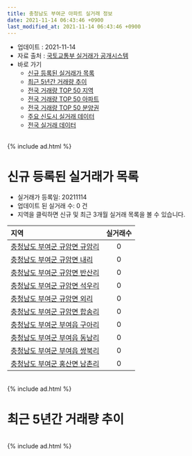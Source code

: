 ```yaml
---
title: 충청남도 부여군 아파트 실거래 정보
date: 2021-11-14 06:43:46 +0900
last_modified_at: 2021-11-14 06:43:46 +0900
---
```


* 업데이트 : 2021-11-14
* 자료 출처 : [국토교통부 실거래가 공개시스템](http://rt.molit.go.kr)
* 바로 가기
    * [신규 등록된 실거래가 목록](#신규-등록된-실거래가-목록)
    * [최근 5년간 거래량 추이](#최근-5년간-거래량-추이)
    * [전국 거래량 TOP 50 지역](https://inasie.github.io/apt-trade-info/최근-3개월-전국에서-가장-거래가-많이-발생한-지역)
    * [전국 거래량 TOP 50 아파트](https://inasie.github.io/apt-trade-info/최근-3개월-전국에서-가장-거래가-많이-발생한-아파트)
    * [전국 거래량 TOP 50 분양권](https://inasie.github.io/apt-trade-info/최근-3개월-전국에서-가장-거래가-많이-발생한-분양권)
    * [주요 신도시 실거래 데이터](https://inasie.github.io/apt-trade-info/주요-신도시)
    * [전국 실거래 데이터](https://inasie.github.io/apt-trade-info/전국)

<br>
{% include ad.html %}
<br>

# 신규 등록된 실거래가 목록
* 실거래가 등록일: 20211114
* 업데이트 된 실거래 수: 0 건
* 지역을 클릭하면 신규 및 최근 3개월 실거래 목록을 볼 수 있습니다.


|지역|실거래수|
|:---|:---:|
|[충청남도 부여군 규암면 규암리](https://inasie.github.io/apt-trade-info/충청남도-부여군-규암면-규암리)|0|
|[충청남도 부여군 규암면 내리](https://inasie.github.io/apt-trade-info/충청남도-부여군-규암면-내리)|0|
|[충청남도 부여군 규암면 반산리](https://inasie.github.io/apt-trade-info/충청남도-부여군-규암면-반산리)|0|
|[충청남도 부여군 규암면 석우리](https://inasie.github.io/apt-trade-info/충청남도-부여군-규암면-석우리)|0|
|[충청남도 부여군 규암면 외리](https://inasie.github.io/apt-trade-info/충청남도-부여군-규암면-외리)|0|
|[충청남도 부여군 규암면 합송리](https://inasie.github.io/apt-trade-info/충청남도-부여군-규암면-합송리)|0|
|[충청남도 부여군 부여읍 구아리](https://inasie.github.io/apt-trade-info/충청남도-부여군-부여읍-구아리)|0|
|[충청남도 부여군 부여읍 동남리](https://inasie.github.io/apt-trade-info/충청남도-부여군-부여읍-동남리)|0|
|[충청남도 부여군 부여읍 쌍북리](https://inasie.github.io/apt-trade-info/충청남도-부여군-부여읍-쌍북리)|0|
|[충청남도 부여군 홍산면 남촌리](https://inasie.github.io/apt-trade-info/충청남도-부여군-홍산면-남촌리)|0|


<br>
{% include ad.html %}
<br>

# 최근 5년간 거래량 추이


<div style="width:100%;">
    <canvas id="deal_progress" height="200"></canvas>
</div>

<script>
new Chart(document.getElementById("deal_progress"), {
    type: 'line',
    data: {
        labels: ['201611','201612','201701','201702','201703','201704','201705','201706','201707','201708','201709','201710','201711','201712','201801','201802','201803','201804','201805','201806','201807','201808','201809','201810','201811','201812','201901','201902','201903','201904','201905','201906','201907','201908','201909','201910','201911','201912','202001','202002','202003','202004','202005','202006','202007','202008','202009','202010','202011','202012','202101','202102','202103','202104','202105','202106','202107','202108','202109','202110','202111'],
        datasets: [{
            label: '매매',
            pointRadius: 1,
            data: [7, 11, 8, 6, 13, 16, 11, 5, 8, 11, 8, 12, 8, 9, 17, 8, 26, 19, 24, 19, 19, 20, 17, 13, 13, 10, 17, 13, 17, 16, 12, 14, 10, 10, 15, 19, 18, 14, 16, 27, 19, 20, 16, 26, 31, 20, 21, 14, 28, 16, 20, 19, 23, 44, 30, 20, 18, 16, 10, 20, 8],
            borderColor: "rgba(255, 201, 14, 1)",
            backgroundColor: "rgba(255, 201, 14, 0.5)",
            fill: false,
            lineTension: 0
        },{
            label: '전월세',
            pointRadius: 1,
            data: [5, 5, 11, 10, 12, 2, 5, 12, 9, 3, 4, 3, 3, 2, 8, 10, 12, 6, 12, 15, 26, 13, 10, 37, 24, 16, 14, 22, 16, 20, 7, 13, 21, 9, 14, 14, 13, 8, 22, 20, 15, 13, 4, 7, 10, 3, 5, 6, 3, 8, 5, 7, 7, 8, 16, 5, 5, 3, 5, 1, 0],
            borderColor: "rgba(0, 141, 185, 1)",
            backgroundColor: "rgba(0, 141, 185, 0.5)",
            fill: false,
            lineTension: 0
        }
        ]
    },
    options: {
        responsive: true,
        title: {
            display: false
        },
        tooltips: {
            mode: 'index',
            intersect: false
        },
        hover: {
            mode: 'nearest',
            intersect: true
        },
        scales: {
            xAxes: [{
                display: true,
                scaleLabel: {
                    display: true,
                    labelString: '년/월'
                }
            }],
            yAxes: [{
                display: true,
                ticks: {
                    suggestedMin: 0,
                },
                scaleLabel: {
                    display: true,
                    labelString: '실거래 수'
                }
            }]
        }
    }
});

</script>


<br>
{% include ad.html %}
<br>


